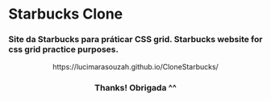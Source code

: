 # Starbucks Clone
<h3>Site da Starbucks para práticar CSS grid. Starbucks website for css grid practice purposes. </h3>

<p align="center">
https://lucimarasouzah.github.io/CloneStarbucks/
</p>

<h3 align="center">Thanks! Obrigada ^^</h3>

